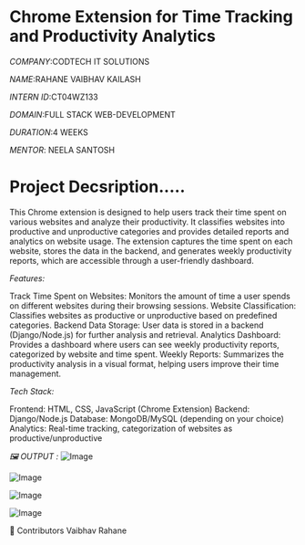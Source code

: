 # Chrome Extension for Time Tracking and Productivity Analytics

*COMPANY*:CODTECH IT SOLUTIONS

*NAME*:RAHANE VAIBHAV KAILASH

*INTERN ID*:CT04WZ133

*DOMAIN*:FULL STACK WEB-DEVELOPMENT

*DURATION*:4 WEEKS

*MENTOR*: NEELA SANTOSH

# Project Decsription.....

This Chrome extension is designed to help users track their time spent on various websites and analyze their productivity. 
It classifies websites into productive and unproductive categories and provides detailed reports and analytics on website usage. 
The extension captures the time spent on each website, stores the data in the backend, and generates weekly productivity reports,
which are accessible through a user-friendly dashboard.

*Features:*

Track Time Spent on Websites: Monitors the amount of time a user spends on different websites during their browsing sessions.
Website Classification: Classifies websites as productive or unproductive based on predefined categories.
Backend Data Storage: User data is stored in a backend (Django/Node.js) for further analysis and retrieval.
Analytics Dashboard: Provides a dashboard where users can see weekly productivity reports, categorized by website and time spent.
Weekly Reports: Summarizes the productivity analysis in a visual format, helping users improve their time management.

*Tech Stack:*

Frontend: HTML, CSS, JavaScript (Chrome Extension)
Backend: Django/Node.js
Database: MongoDB/MySQL (depending on your choice)
Analytics: Real-time tracking, categorization of websites as productive/unproductive

*🖼️ OUTPUT :*
![Image](https://github.com/user-attachments/assets/ae278ba1-f640-4945-93bb-40e111461c0d)

![Image](https://github.com/user-attachments/assets/bc4da651-4a43-47f0-ac28-7173d907bff6)

![Image](https://github.com/user-attachments/assets/3b3b0b86-b365-4313-b59f-7e9f34f69004)

![Image](https://github.com/user-attachments/assets/4a438ce9-c196-4c43-ada1-dcaca8356c25)


👥 Contributors
Vaibhav Rahane
